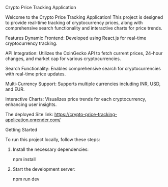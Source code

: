 Crypto Price Tracking Application

Welcome to the Crypto Price Tracking Application! This project is designed to provide real-time tracking of cryptocurrency prices, along with comprehensive search functionality and interactive charts for price trends.

Features
Dynamic Frontend: Developed using React.js for real-time cryptocurrency tracking.

API Integration: Utilizes the CoinGecko API to fetch current prices, 24-hour changes, and market cap for various cryptocurrencies.

Search Functionality: Enables comprehensive search for cryptocurrencies with real-time price updates.

Multi-Currency Support: Supports multiple currencies including INR, USD, and EUR.

Interactive Charts: Visualizes price trends for each cryptocurrency, enhancing user insights.




The deployed Site link:  https://crypto-price-tracking-application.onrender.com/




Getting Started

To run this project locally, follow these steps:

1. Install the necessary dependencies:

      npm install

2. Start the development server:

      npm run dev
